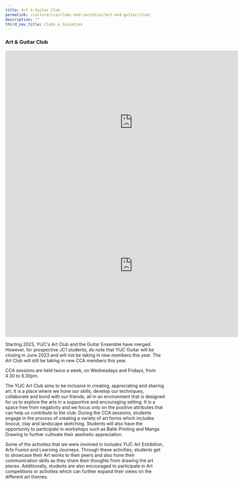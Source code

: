 ```yaml
---
title: Art & Guitar Club
permalink: /culture/cca/clubs-and-societies/art-and-guitar/club/
description: ""
third_nav_title: Clubs & Societies
---
```

### **Art & Guitar Club**

<iframe width="800" height="450" src="https://www.youtube.com/embed/cH4cwI4vmLw" title="Art Club" frameborder="0" allow="accelerometer; autoplay; clipboard-write; encrypted-media; gyroscope; picture-in-picture; web-share" allowfullscreen></iframe>

<iframe width="800" height="450" src="https://www.youtube.com/embed/HlT-0hjf9vg" title="Guitar Ensemble" frameborder="0" allow="accelerometer; autoplay; clipboard-write; encrypted-media; gyroscope; picture-in-picture; web-share" allowfullscreen></iframe>

Starting 2023, YIJC's Art Club and the Guitar Ensemble have merged. However, for prospective JC1 students, do note that YIJC Guitar will be closing in June 2023 and will not be taking in new members this year. The Art Club will still be taking in new CCA members this year.

CCA sessions are held twice a week, on Wednesdays and Fridays, from 4.30 to 6.30pm.

The YIJC Art Club aims to be inclusive in creating, appreciating and sharing art. It is a place where we hone our skills, develop our techniques, collaborate and bond with our friends, all in an environment that is designed for us to explore the arts in a supportive and encouraging setting. It is a space free from negativity and we focus only on the positive attributes that can help us contribute to the club. During the CCA sessions, students engage in the process of creating a variety of art forms which includes linocut, clay and landscape sketching. Students will also have the opportunity to participate in workshops such as Batik Printing and Manga Drawing to further cultivate their aesthetic appreciation.

Some of the activities that we were involved in includes YIJC Art Exhibition, Arts Fusion and Learning Journeys. Through these activities, students get to showcase their Art works to their peers and also hone their communication skills as they share their thoughts from drawing the art pieces. Additionally, students are also encouraged to participate in Art competitions or activities which can further expand their views on the different art themes.